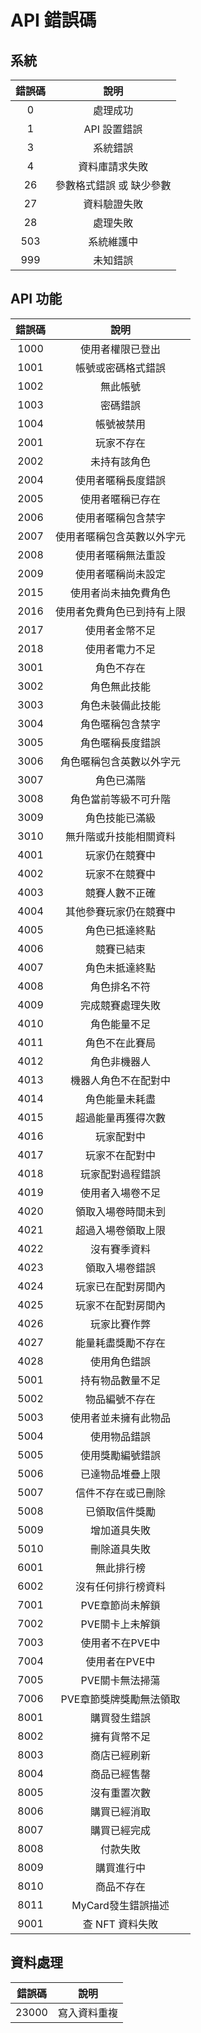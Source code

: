 # API 錯誤碼

## 系統

| 錯誤碼 | 說明 |
|:-:|:-:|
| 0 | 處理成功 |
| 1 | API 設置錯誤 |
| 3 | 系統錯誤 |
| 4 | 資料庫請求失敗 |
| 26 | 參數格式錯誤 或 缺少參數 |
| 27 | 資料驗證失敗 |
| 28 | 處理失敗 |
| 503 | 系統維護中 |
| 999 | 未知錯誤 |

## API 功能

| 錯誤碼 | 說明 |
|:-:|:-:|
| 1000 | 使用者權限已登出 |
| 1001 | 帳號或密碼格式錯誤 |
| 1002 | 無此帳號 |
| 1003 | 密碼錯誤 |
| 1004 | 帳號被禁用 |
| 2001 | 玩家不存在 |
| 2002 | 未持有該角色 |
| 2004 | 使用者暱稱長度錯誤 |
| 2005 | 使用者暱稱已存在 |
| 2006 | 使用者暱稱包含禁字 |
| 2007 | 使用者暱稱包含英數以外字元 |
| 2008 | 使用者暱稱無法重設 |
| 2009 | 使用者暱稱尚未設定 |
| 2015 | 使用者尚未抽免費角色 |
| 2016 | 使用者免費角色已到持有上限 |
| 2017 | 使用者金幣不足 |
| 2018 | 使用者電力不足 |
| 3001 | 角色不存在 |
| 3002 | 角色無此技能 |
| 3003 | 角色未裝備此技能 |
| 3004 | 角色暱稱包含禁字 |
| 3005 | 角色暱稱長度錯誤 |
| 3006 | 角色暱稱包含英數以外字元 |
| 3007 | 角色已滿階 |
| 3008 | 角色當前等級不可升階 |
| 3009 | 角色技能已滿級 |
| 3010 | 無升階或升技能相關資料 |
| 4001 | 玩家仍在競賽中 |
| 4002 | 玩家不在競賽中 |
| 4003 | 競賽人數不正確 |
| 4004 | 其他參賽玩家仍在競賽中 |
| 4005 | 角色已抵達終點 |
| 4006 | 競賽已結束 |
| 4007 | 角色未抵達終點 |
| 4008 | 角色排名不符 |
| 4009 | 完成競賽處理失敗 |
| 4010 | 角色能量不足 |
| 4011 | 角色不在此賽局 |
| 4012 | 角色非機器人 |
| 4013 | 機器人角色不在配對中 |
| 4014 | 角色能量未耗盡 |
| 4015 | 超過能量再獲得次數 |
| 4016 | 玩家配對中 |
| 4017 | 玩家不在配對中 |
| 4018 | 玩家配對過程錯誤 |
| 4019 | 使用者入場卷不足 |
| 4020 | 領取入場卷時間未到 |
| 4021 | 超過入場卷領取上限 |
| 4022 | 沒有賽季資料 |
| 4023 | 領取入場卷錯誤 |
| 4024 | 玩家已在配對房間內 |
| 4025 | 玩家不在配對房間內 |
| 4026 | 玩家比賽作弊 |
| 4027 | 能量耗盡獎勵不存在 |
| 4028 | 使用角色錯誤 |
| 5001 | 持有物品數量不足 |
| 5002 | 物品編號不存在 |
| 5003 | 使用者並未擁有此物品 |
| 5004 | 使用物品錯誤 |
| 5005 | 使用獎勵編號錯誤 |
| 5006 | 已達物品堆疊上限 |
| 5007 | 信件不存在或已刪除 |
| 5008 | 已領取信件獎勵 |
| 5009 | 增加道具失敗 |
| 5010 | 刪除道具失敗 |
| 6001 | 無此排行榜 |
| 6002 | 沒有任何排行榜資料 |
| 7001 | PVE章節尚未解鎖 |
| 7002 | PVE關卡上未解鎖 |
| 7003 | 使用者不在PVE中 |
| 7004 | 使用者在PVE中 |
| 7005 | PVE關卡無法掃蕩 |
| 7006 | PVE章節獎牌獎勵無法領取 |
| 8001 | 購買發生錯誤 |
| 8002 | 擁有貨幣不足 |
| 8003 | 商店已經刷新 |
| 8004 | 商品已經售罄 |
| 8005 | 沒有重置次數 |
| 8006 | 購買已經消取 |
| 8007 | 購買已經完成 |
| 8008 | 付款失敗 |
| 8009 | 購買進行中 |
| 8010 | 商品不存在 |
| 8011 | MyCard發生錯誤描述 |
| 9001 | 查 NFT 資料失敗 |
## 資料處理

| 錯誤碼 | 說明 |
|:-:|:-:|
| 23000 | 寫入資料重複 |